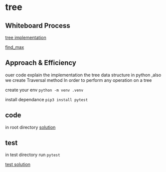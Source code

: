 # tree

## Whiteboard Process

[tree implementation](./Untitled%20(6).png)

[find_max](./Untitled%20(7).png)



## Approach & Efficiency

ouer code explain the implementation the tree data structure in python ,also we create Traversal method
In order to perform any operation on a tree

create your env 
`python -m venv .venv`

install dependance
`pip3 install pytest`

## code 
in root directory 
[solution](./tree.py)

## test
in test directory run
`pytest`

[test solution](./test/test_tree.py)